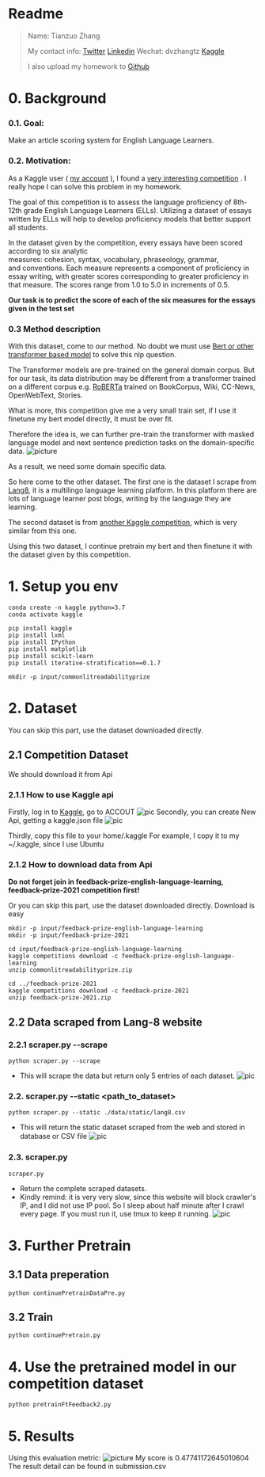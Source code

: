 # Readme
> Name: Tianzuo Zhang
>
> My contact info: [Twitter](https://twitter.com/dvzhangtz) [Linkedin](https://www.linkedin.com/in/tianzuo-zhang/) Wechat: dvzhangtz [Kaggle](https://www.kaggle.com/milesme)
> 
> I also upload my homework to [Github](https://github.com/dvzhang/feedback-prize-english-language-learning)


# 0. Background
### 0.1.	Goal:
Make an article scoring system for English Language Learners.
### 0.2.	Motivation:
As a Kaggle user ( [my account](https://www.kaggle.com/milesme) ), I found a [very interesting competition](https://www.kaggle.com/competitions/feedback-prize-english-language-learning) . I really hope I can solve this problem in my homework.  

The goal of this competition is to assess the language proficiency of 8th-12th grade English Language Learners (ELLs). Utilizing a dataset of essays written by ELLs will help to develop proficiency models that better support all students.

In the dataset given by the competition, every essays have been scored according to six analytic measures: cohesion, syntax, vocabulary, phraseology, grammar, and conventions.
Each measure represents a component of proficiency in essay writing, with greater scores corresponding to greater proficiency in that measure. The scores range from 1.0 to 5.0 in increments of 0.5.

**Our task is to predict the score of each of the six measures for the essays given in the test set**

### 0.3 Method description
With this dataset, come to our method. No doubt we must use [Bert or other transformer based model](https://arxiv.org/pdf/1810.04805.pdf&usg=ALkJrhhzxlCL6yTht2BRmH9atgvKFxHsxQ) to solve this nlp question.

The Transformer models are pre-trained on the general domain corpus. But for our task, its data distribution may be different from a transformer trained on a different corpus e.g. [RoBERTa](https://arxiv.org/pdf/1907.11692.pdf%5C) trained on BookCorpus, Wiki, CC-News, OpenWebText, Stories.

What is more, this competition give me a very small train set, if I use it finetune my bert model directly, It must be over fit.

Therefore the idea is, we can further pre-train the transformer with masked language model and next sentence prediction tasks on the domain-specific data. 
![picture](pic/WechatIMG561.png)

As a result, we need some domain specific data.

So here come to the other dataset. The first one is the dataset I scrape from [Lang8](https://lang-8.com/1), it is a multilingo language learning platform. In this platform there are lots of language learner post blogs, writing by the language they are learning.

The second dataset is from [another Kaggle competition](https://www.kaggle.com/competitions/feedback-prize-2021), which is very similar from this one.

Using this two dataset, I continue pretrain my bert and then finetune it with the dataset given by this competition.

# 1. Setup you env
```shell
conda create -n kaggle python=3.7
conda activate kaggle

pip install kaggle
pip install lxml
pip install IPython
pip install matplotlib 
pip install scikit-learn
pip install iterative-stratification==0.1.7

mkdir -p input/commonlitreadabilityprize
```


# 2. Dataset
You can skip this part, use the dataset downloaded directly.
## 2.1 Competition Dataset 
We should download it from Api
### 2.1.1 How to use Kaggle api
Firstly, log in to [Kaggle](https://www.kaggle.com/), go to ACCOUT
![pic](./pic/20180502212652888)
Secondly, you can create New Api, getting a kaggle.json file
![pic](./pic/20180502212721622)

Thirdly, copy this file to your home/.kaggle
For example, I copy it to my ~/.kaggle, since I use Ubuntu

### 2.1.2 How to download data from Api
**Do not forget join in feedback-prize-english-language-learning, feedback-prize-2021 competition first!**

Or you can skip this part, use the dataset downloaded directly.
Download is easy

```shell
mkdir -p input/feedback-prize-english-language-learning
mkdir -p input/feedback-prize-2021

cd input/feedback-prize-english-language-learning
kaggle competitions download -c feedback-prize-english-language-learning
unzip commonlitreadabilityprize.zip

cd ../feedback-prize-2021
kaggle competitions download -c feedback-prize-2021
unzip feedback-prize-2021.zip
```

## 2.2 Data scraped from Lang-8 website
### 2.2.1 scraper.py --scrape
```shell
python scraper.py --scrape
```
- This will scrape the data but return only 5 entries of each dataset.
![pic](pic/WechatIMG555.png)

### 2.2. scraper.py --static <path_to_dataset>
```shell
python scraper.py --static ./data/static/lang8.csv
```
- This will return the static dataset scraped from the web and stored in database or CSV ﬁle
![pic](pic/WechatIMG554.png)

### 2.3. scraper.py
```shell
scraper.py 
```
- Return the complete scraped datasets.
- Kindly remind: it is very very slow, since this website will block crawler's IP, and I did not use IP pool. So I sleep about half minute after I crawl every page. If you must run it, use tmux to keep it running.
![pic](pic/WechatIMG556.png)

# 3. Further Pretrain
## 3.1 Data preperation
```
python continuePretrainDataPre.py
```
## 3.2 Train
```
python continuePretrain.py
```


# 4. Use the pretrained model in our competition dataset
```
python pretrainFtFeedback2.py
```

# 5. Results
Using this evaluation metric:
![picture](pic/WechatIMG563.png)
My score is 0.47741172645010604
The result detail can be found in submission.csv
